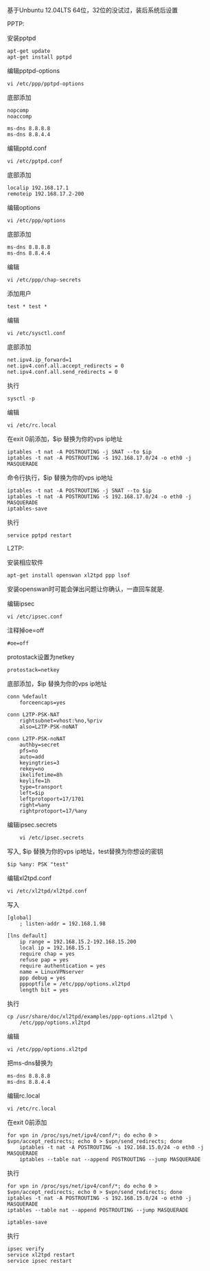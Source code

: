基于Unbuntu 12.04LTS 64位，32位的没试过，装后系统后设置

PPTP:

安装pptpd

	apt-get update
	apt-get install pptpd
	
编辑pptpd-options

	vi /etc/ppp/pptpd-options
	
底部添加
	
	nopcomp
	noaccomp

	ms-dns 8.8.8.8
	ms-dns 8.8.4.4

编辑pptd.conf

	vi /etc/pptpd.conf
	
底部添加

	localip 192.168.17.1
	remoteip 192.168.17.2-200

编辑options
	
	vi /etc/ppp/options
	
底部添加

	ms-dns 8.8.8.8
	ms-dns 8.8.4.4
	
编辑

	vi /etc/ppp/chap-secrets

添加用户

	test * test *
	
编辑

	vi /etc/sysctl.conf
	
底部添加

	net.ipv4.ip_forward=1
	net.ipv4.conf.all.accept_redirects = 0
	net.ipv4.conf.all.send_redirects = 0
	
执行
	
	sysctl -p
	
编辑
	
	vi /etc/rc.local

在exit 0前添加，$ip 替换为你的vps ip地址

	iptables -t nat -A POSTROUTING -j SNAT --to $ip
	iptables -t nat -A POSTROUTING -s 192.168.17.0/24 -o eth0 -j MASQUERADE
	
	
命令行执行，$ip 替换为你的vps ip地址

	iptables -t nat -A POSTROUTING -j SNAT --to $ip
	iptables -t nat -A POSTROUTING -s 192.168.17.0/24 -o eth0 -j MASQUERADE
	iptables-save

执行
	
	service pptpd restart




L2TP:

	
安装相应软件
	
	apt-get install openswan xl2tpd ppp lsof

安装openswan时可能会弹出问题让你确认，一直回车就是.

编辑ipsec

	vi /etc/ipsec.conf
	
注释掉oe=off
	
	#oe=off

protostack设置为netkey

	protostack=netkey
	
底部添加，$ip 替换为你的vps ip地址

	conn %default
		forceencaps=yes

	conn L2TP-PSK-NAT
		rightsubnet=vhost:%no,%priv
		also=L2TP-PSK-noNAT

	conn L2TP-PSK-noNAT
		authby=secret
		pfs=no
		auto=add
		keyingtries=3
		rekey=no
		ikelifetime=8h
		keylife=1h
		type=transport
		left=$ip
		leftprotoport=17/1701
		right=%any
		rightprotoport=17/%any
	
编辑ipsec.secrets

		vi /etc/ipsec.secrets
		
写入, $ip 替换为你的vps ip地址，test替换为你想设的密钥
		
	$ip %any: PSK "test"
	
编辑xl2tpd.conf

	vi /etc/xl2tpd/xl2tpd.conf
	
写入

	[global]
		; listen-addr = 192.168.1.98

	[lns default]
		ip range = 192.168.15.2-192.168.15.200
		local ip = 192.168.15.1
		require chap = yes
		refuse pap = yes
		require authentication = yes
		name = LinuxVPNserver
		ppp debug = yes
		pppoptfile = /etc/ppp/options.xl2tpd
		length bit = yes
		
执行
	
	cp /usr/share/doc/xl2tpd/examples/ppp-options.xl2tpd \
		/etc/ppp/options.xl2tpd
		
编辑

	vi /etc/ppp/options.xl2tpd
	
把ms-dns替换为

	ms-dns 8.8.8.8
	ms-dns 8.8.4.4
	
	
编辑rc.local

	vi /etc/rc.local
	

在exit 0前添加

	for vpn in /proc/sys/net/ipv4/conf/*; do echo 0 > $vpn/accept_redirects; echo 0 > $vpn/send_redirects; done
		iptables -t nat -A POSTROUTING -s 192.168.15.0/24 -o eth0 -j MASQUERADE
		iptables --table nat --append POSTROUTING --jump MASQUERADE
		

执行

	for vpn in /proc/sys/net/ipv4/conf/*; do echo 0 > $vpn/accept_redirects; echo 0 > $vpn/send_redirects; done
	iptables -t nat -A POSTROUTING -s 192.168.15.0/24 -o eth0 -j MASQUERADE
	iptables --table nat --append POSTROUTING --jump MASQUERADE

	iptables-save
	
	
执行

	ipsec verify
	service xl2tpd restart
	service ipsec restart
	